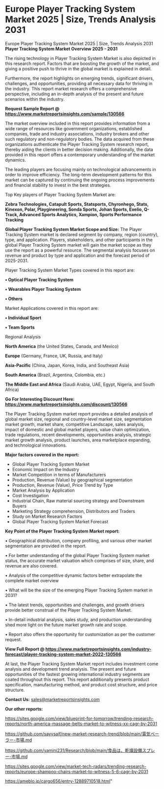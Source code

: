 # Europe Player Tracking System Market 2025 | Size, Trends Analysis 2031
Europe Player Tracking System Market 2025 | Size, Trends Analysis 2031
<Strong> Player Tracking System Market Overview 2025 - 2031</strong>

The rising technology in Player Tracking System Market is also depicted in this research report. Factors that are boosting the growth of the market, and giving a positive push to thrive in the global market is explained in detail.

Furthermore, the report highlights on emerging trends, significant drivers, challenges, and opportunities, providing all necessary data for thriving in the industry. This report market research offers a comprehensive perspective, including an in-depth analysis of the present and future scenarios within the industry.

<strong>Request Sample Report @ <a href=https://www.marketreportsinsights.com/sample/130566>https://www.marketreportsinsights.com/sample/130566</a></strong>

The market overview included in this report provides information from a wide range of resources like government organizations, established companies, trade and industry associations, industry brokers and other such regulatory and non-regulatory bodies. The data acquired from these organizations authenticate the Player Tracking System research report, thereby aiding the clients in better decision making. Additionally, the data provided in this report offers a contemporary understanding of the market dynamics.

The leading players are focusing mainly on technological advancements in order to improve efficiency. The long-term development patterns for this market can be captured by continuing the ongoing process improvements and financial stability to invest in the best strategies.

Top Key players of Player Tracking System Market are:

<strong>Zebra Technologies, Catapult Sports, Statsports, Chyronhego, Stats, Kinexon, Polar, Playgineering, Sonda Sports, Johan Sports, Exelio, Q-Track, Advanced Sports Analytics, Xampion, Sports Performance Tracking</strong>

<strong><b>Global Player Tracking System Market Scope and Size:</b></strong>
The Player Tracking System market is declared segment by company, region (country), type, and application. Players, stakeholders, and other participants in the global Player Tracking System market will gain the market scope as they use the report as a powerful resource. The segmental analysis focuses on revenue and product by type and application and the forecast period of 2025-2031.

Player Tracking System Market Types covered in this report are:

<strong>• Optical Player Tracking System

• Wearables Player Tracking System

• Others</strong>

Market Applications covered in this report are:

<strong>• Individual Sport

• Team Sports</strong> 

Regional Analysis

<strong>North America</strong> (the United States, Canada, and Mexico)

<strong>Europe</strong> (Germany, France, UK, Russia, and Italy)

<strong>Asia-Pacific</strong> (China, Japan, Korea, India, and Southeast Asia)

<strong>South America</strong> (Brazil, Argentina, Colombia, etc.)

<strong>The Middle East and Africa</strong> (Saudi Arabia, UAE, Egypt, Nigeria, and South Africa)

<strong>Go For Interesting Discount Here: <a href=https://www.marketreportsinsights.com/discount/130566>https://www.marketreportsinsights.com/discount/130566</a></strong>

The Player Tracking System market report provides a detailed analysis of global market size, regional and country-level market size, segmentation market growth, market share, competitive Landscape, sales analysis, impact of domestic and global market players, value chain optimization, trade regulations, recent developments, opportunities analysis, strategic market growth analysis, product launches, area marketplace expanding, and technological innovations.

<strong><b>Major factors covered in the report:</b></strong>
<ul>
  <li>Global Player Tracking System Market </li>
  <li>Economic Impact on the Industry</li>
  <li>Market Competition in terms of Manufacturers</li>
  <li>Production, Revenue (Value) by geographical segmentation</li>
  <li>Production, Revenue (Value), Price Trend by Type</li>
  <li>Market Analysis by Application</li>
  <li>Cost Investigation</li>
  <li>Industrial Chain, Raw material sourcing strategy and Downstream Buyers</li>
  <li>Marketing Strategy comprehension, Distributors and Traders</li>
  <li>Study on Market Research Factors</li>
  <li>Global Player Tracking System Market Forecast</li>
</ul>

<strong><b>Key Point of the Player Tracking System Market report:</b></strong>

• Geographical distribution, company profiling, and various other market segmentation are provided in the report.

• For better understanding of the global Player Tracking System market status, the accurate market valuation which comprises of size, share, and revenue are also covered.

• Analysis of the competitive dynamic factors better extrapolate the complete market overview

• What will be the size of the emerging Player Tracking System market in 2031?

• The latest trends, opportunities and challenges, and growth drivers provide better construal of the Player Tracking System Market.

• In-detail industrial analysis, sales study, and production understanding shed more light on the future market growth rate and scope.

• Report also offers the opportunity for customization as per the customer request.

<strong><b>View Full Report @ <a href=https://www.marketreportsinsights.com/industry-forecast/player-tracking-system-market-2022-130566>https://www.marketreportsinsights.com/industry-forecast/player-tracking-system-market-2022-130566</a></b></strong>


At last, the Player Tracking System Market report includes investment come analysis and development trend analysis. The present and future opportunities of the fastest growing international industry segments are coated throughout this report. This report additionally presents product specification, manufacturing method, and product cost structure, and price structure.

<strong>Contact Us:</strong>
sales@marketreportsinsights.com

<strong>Our other reports:</strong>

<a href=https://sites.google.com/view/blueprint-for-tomorrow/trending-research-reports/north-america-massage-belts-market-to-witness-xx-cagr-by-2031>https://sites.google.com/view/blueprint-for-tomorrow/trending-research-reports/north-america-massage-belts-market-to-witness-xx-cagr-by-2031</a>

<a href=https://github.com/sayysaif/new-market-research-trend/blob/main/電気ベーラー-市場.md>https://github.com/sayysaif/new-market-research-trend/blob/main/電気ベーラー-市場.md</a>

<a href=https://github.com/yamini231/Research/blob/main/食品は、乾燥設備スプレー-市場.md>https://github.com/yamini231/Research/blob/main/食品は、乾燥設備スプレー-市場.md</a>

<a href=https://sites.google.com/view/market-tech-radars/trending-research-reports/europe-shampoo-chairs-market-to-witness-5-6-cagr-by-2031>https://sites.google.com/view/market-tech-radars/trending-research-reports/europe-shampoo-chairs-market-to-witness-5-6-cagr-by-2031</a>

<a href=https://ameblo.jp/cargo656/entry-12889710518.html>https://ameblo.jp/cargo656/entry-12889710518.html</a>"

